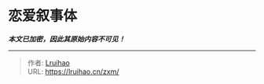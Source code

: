 # 恋爱叙事体

***本文已加密，因此其原始内容不可见！***

---

> 作者: [Lruihao](https://github.com/Lruihao)  
> URL: https://lruihao.cn/zxm/  

